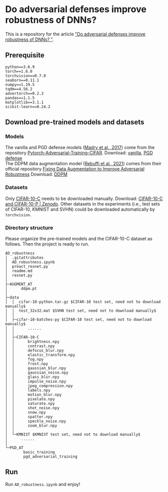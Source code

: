 # Do adversarial defenses improve robustness of DNNs? #
This is a repository for the article <a href="https://lego999.github.io/ml/blog/2021/09/29/AT_robustness.html">"Do adversarial defenses improve robustness of DNNs? "</a>.
## Prerequisite ##
```
python==3.6.9
torch==1.6.0
torchvision==0.7.0
seaborn==0.11.1
numpy==1.19.5
tqdm==4.56.2
advertorch==0.2.3
pandas==1.1.5
matplotlib==3.1.1
scikit-learn==0.24.2
```
## Download pre-trained models and datasets ##
### Models ###
The vanilla and PGD defense models (<a href="https://arxiv.org/abs/1706.06083">Madry et al., 2017</a>)  come from the repository <a href="https://github.com/ndb796/Pytorch-Adversarial-Training-CIFAR">Pytorch-Adversarial-Training-CIFAR</a>.
Download: <a href="https://postechackr-my.sharepoint.com/personal/dongbinna_postech_ac_kr/_layouts/15/onedrive.aspx?id=%2Fpersonal%2Fdongbinna%5Fpostech%5Fac%5Fkr%2FDocuments%2FResearch%2FPytorch%20Adversarial%20Training%20on%20CIFAR%2D10%2FPre%2Dtrained%2Fbasic%5Ftraining&parent=%2Fpersonal%2Fdongbinna%5Fpostech%5Fac%5Fkr%2FDocuments%2FResearch%2FPytorch%20Adversarial%20Training%20on%20CIFAR%2D10%2FPre%2Dtrained">vanilla</a>, <a href="https://postechackr-my.sharepoint.com/personal/dongbinna_postech_ac_kr/_layouts/15/onedrive.aspx?id=%2Fpersonal%2Fdongbinna%5Fpostech%5Fac%5Fkr%2FDocuments%2FResearch%2FPytorch%20Adversarial%20Training%20on%20CIFAR%2D10%2FPre%2Dtrained%2Fpgd%5Fadversarial%5Ftraining&parent=%2Fpersonal%2Fdongbinna%5Fpostech%5Fac%5Fkr%2FDocuments%2FResearch%2FPytorch%20Adversarial%20Training%20on%20CIFAR%2D10%2FPre%2Dtrained">PGD defense</a><br/>
The DDPM data augmentation model (<a href="https://arxiv.org/abs/2103.01946">Rebuffi et al., 2021</a>) comes from their official repository <a href="https://github.com/deepmind/deepmind-research/tree/master/adversarial_robustness"> Fixing Data Augmentation to Improve Adversarial Robustness</a>
Download: <a href="https://storage.googleapis.com/dm-adversarial-robustness/cifar10_linf_resnet18_ddpm.pt">DDPM</a>

### Datasets ###
Only <a href="https://arxiv.org/abs/1807.01697">CIFAR-10-C</a> needs to be downloaded manually. Download: <a href="https://zenodo.org/record/2535967#.YaJm7cfMKjg">CIFAR-10-C and CIFAR-10-P | Zenodo</a>. Other datasets in the experiments (i.e., test sets of CIFAR-10, KMNIST and SVHN) could be downloaded automatically by ```torchvision```.

### Directory structure ###
Please organize the pre-trained models and the CIFAR-10-C dataset as follows. Then the project is ready to run.
```
AD_robustness
│  .gitattributes
│  AD_robustness.ipynb
│  preact_resnet.py
│  readme.md
│  resnet.py
│  
├─AUGMENT_AT
│      ddpm.pt
│      
├─data
│  │  cifar-10-python.tar.gz $CIFAR-10 test set, need not to download manually$
│  │  test_32x32.mat $SVHN test set, need not to download manually$
│  │  
│  ├─cifar-10-batches-py $CIFAR-10 test set, need not to download manually$
│  │      ......
│  │      
│  ├─CIFAR-10-C
│  │      brightness.npy
│  │      contrast.npy
│  │      defocus_blur.npy
│  │      elastic_transform.npy
│  │      fog.npy
│  │      frost.npy
│  │      gaussian_blur.npy
│  │      gaussian_noise.npy
│  │      glass_blur.npy
│  │      impulse_noise.npy
│  │      jpeg_compression.npy
│  │      labels.npy
│  │      motion_blur.npy
│  │      pixelate.npy
│  │      saturate.npy
│  │      shot_noise.npy
│  │      snow.npy
│  │      spatter.npy
│  │      speckle_noise.npy
│  │      zoom_blur.npy
│  │      
│  └─KMNIST $KMNIST test set, need not to download manually$
│      ......
│              
└─PGD_AT
        basic_training
        pgd_adversarial_training
```
## Run ##
Run ```AD_robustness.ipynb``` and enjoy!
